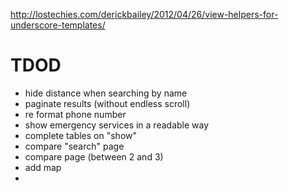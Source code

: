 http://lostechies.com/derickbailey/2012/04/26/view-helpers-for-underscore-templates/

TDOD
====

* hide distance when searching by name
* paginate results (without endless scroll)
* re format phone number
* show emergency services in a readable way
* complete tables on "show"
* compare "search" page
* compare page (between 2 and 3)
* add map
* 
